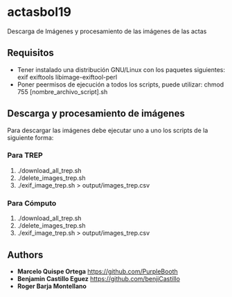 # actasbol19
Descarga de Imágenes y procesamiento de las imágenes de las actas

## Requisitos
* Tener instalado una distribución GNU/Linux con  los paquetes siguientes: exif exiftools libimage-exiftool-perl
* Poner peermisos de ejecución a todos los scripts, puede utilizar: chmod 755 [nombre_archivo_script].sh

## Descarga y procesamiento de imágenes
Para descargar las imágenes debe ejecutar uno a uno los scripts de la siguiente forma:

### Para TREP
1. ./download_all_trep.sh
2. ./delete_images_trep.sh
3. ./exif_image_trep.sh > output/images_trep.csv

### Para Cómputo
1. ./download_all_trep.sh
2. ./delete_images_trep.sh
3. ./exif_image_trep.sh > output/images_trep.csv

## Authors

* **Marcelo Quispe Ortega** https://github.com/PurpleBooth
* **Benjamin Castillo Eguez** https://github.com/benjiCastillo
* **Roger Barja Montellano**
